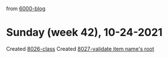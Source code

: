 from [6000-blog](../../../6000-blog.md)
# Sunday (week 42), 10-24-2021
Created [8026-class](../2143/8026-class.md)
Created [8027-validate item name's root](../../../../8activities/8027-validate%20item%20name's%20root.md)